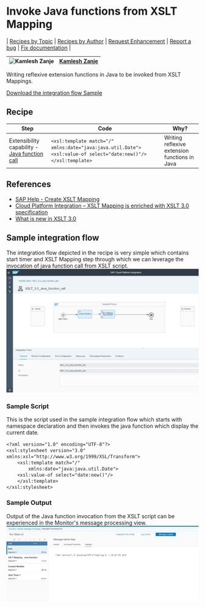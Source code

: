 # Invoke Java functions from XSLT Mapping
\| [Recipes by Topic](../../readme.md ) \| [Recipes by Author](../../author.md ) \| [Request Enhancement](https://github.com/SAP-samples/cloud-integration-flow/issues/new?assignees=&labels=Recipe%20Fix,enhancement&template=recipe-request.md&title=Improve%20Invoke%20Java%20functions%20from%20XSLT%20Mapping ) \| [Report a bug](https://github.com/SAP-samples/cloud-integration-flow/issues/new?assignees=&labels=Recipe%20Fix,bug&template=bug_report.md&title=Issue%20with%20Invoke%20Java%20functions%20from%20XSLT%20Mapping ) \| [Fix documentation](https://github.com/SAP-samples/cloud-integration-flow/issues/new?assignees=&labels=Recipe%20Fix,documentation&template=bug_report.md&title=Docu%20fix%20Invoke%20Java%20functions%20from%20XSLT%20Mapping ) \|

![Kamlesh Zanje](https://github.com/kamleshzanje.png?size=50 )|[Kamlesh Zanje](https://github.com/kamleshzanje)|
----|----|

Writing reflexive extension functions in Java to be invoked from XSLT Mappings.

[Download the integration flow Sample](XSLT_3.0_Java_function_call.zip)

## Recipe

Step|Code|Why?
----|----|----
Extensibility capability - [Java function call](http://www.saxonica.com/html/documentation/extensibility/functions/)|```<xsl:template match="/"	xmlns:date="java:java.util.Date"> <xsl:value-of select="date:new()"/>	</xsl:template>``` | Writing reflexive extension functions in Java|



## References
* [SAP Help - Create XSLT Mapping](https://help.sap.com/viewer/368c481cd6954bdfa5d0435479fd4eaf/Cloud/en-US/5ce1f15f54244d4aa557e9c79d93a684.html)
* [Cloud Platform Integration – XSLT Mapping is enriched with XSLT 3.0 specification](https://blogs.sap.com/2019/04/16/cloud-platform-integration-xslt-mapping-is-enriched-with-xslt-3.0-specification/)
* [What is new in XSLT 3.0](https://www.w3.org/TR/xslt-30/#whats-new-in-xslt3)

## Sample integration flow
The integration flow depicted in the recipe is very simple which contains start timer and XSLT Mapping step through which we can leverage the invocation of java function call from XSLT script.
![iflowimage](XSLT_Mapping_Java_function_call.jpg)

### Sample Script
This is the script used in the sample integration flow which starts with namespace declaration and then invokes the java function which display the current date.
```
<?xml version="1.0" encoding="UTF-8"?>
<xsl:stylesheet version="3.0" xmlns:xsl="http://www.w3.org/1999/XSL/Transform">
	<xsl:template match="/"
        xmlns:date="java:java.util.Date">
    <xsl:value-of select="date:new()"/>
	</xsl:template>
</xsl:stylesheet>

```


### Sample Output
Output of the Java function invocation from the XSLT script can be experienced in the Monitor's message processing view.
![Output Image](XSLT_Mapping_Java_function_call_output.jpg)

